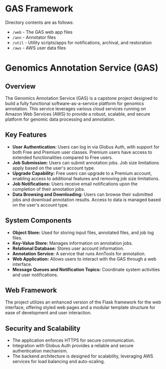 # GAS Framework

Directory contents are as follows:
* `/web` - The GAS web app files
* `/ann` - Annotator files
* `/util` - Utility scripts/apps for notifications, archival, and restoration
* `/aws` - AWS user data files


# Genomics Annotation Service (GAS)

## Overview

The Genomics Annotation Service (GAS) is a capstone project designed to build a fully functional software-as-a-service platform for genomics annotation. This service leverages various cloud services running on Amazon Web Services (AWS) to provide a robust, scalable, and secure platform for genomic data processing and annotation.

## Key Features

- **User Authentication:** Users can log in via Globus Auth, with support for both Free and Premium user classes. Premium users have access to extended functionalities compared to Free users.
- **Job Submission:** Users can submit annotation jobs. Job size limitations apply based on the user's account type.
- **Upgrade Capability:** Free users can upgrade to a Premium account, enabling access to additional features and removing job size limitations.
- **Job Notifications:** Users receive email notifications upon the completion of their annotation jobs.
- **Data Browsing and Downloading:** Users can browse their submitted jobs and download annotation results. Access to data is managed based on the user's account type.

## System Components

- **Object Store:** Used for storing input files, annotated files, and job log files.
- **Key-Value Store:** Manages information on annotation jobs.
- **Relational Database:** Stores user account information.
- **Annotation Service:** A service that runs AnnTools for annotation.
- **Web Application:** Allows users to interact with the GAS through a web interface.
- **Message Queues and Notification Topics:** Coordinate system activities and user notifications.

## Web Framework

The project utilizes an enhanced version of the Flask framework for the web interface, offering styled web pages and a modular template structure for ease of development and user interaction.

## Security and Scalability

- The application enforces HTTPS for secure communication.
- Integration with Globus Auth provides a reliable and secure authentication mechanism.
- The backend architecture is designed for scalability, leveraging AWS services for load balancing and auto-scaling.



